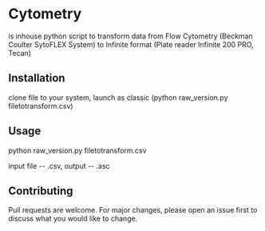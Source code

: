 # Cytometry
is inhouse python script to transform data from Flow Cytometry (Beckman Coulter SytoFLEX System) to Infinite format (Plate reader Infinite 200 PRO, Tecan) 

## Installation
 clone file to your system, launch as classic (python raw_version.py filetotransform.csv)

## Usage

python raw_version.py filetotransform.csv

input file -- .csv, output -- .asc


## Contributing
Pull requests are welcome. For major changes, please open an issue first to discuss what you would like to change.
